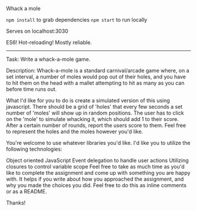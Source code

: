 Whack a mole


`npm install` to grab dependencies
`npm start` to run locally

Serves on localhost:3030

ES6! Hot-reloading! Mostly reliable.


----

Task:
Write a whack-a-mole game.
 
Description:
Whack-a-mole is a standard carnival/arcade game where, on a set interval, a number of moles would pop out of their holes, and you have to hit them on the head with a mallet attempting to hit as many as you can before time runs out.
 
What I'd like for you to do is create a simulated version of this using javascript.  There should be a grid of 'holes' that every few seconds a set number of 'moles' will show up in random positions.  The user has to click on the 'mole' to simulate whacking it, which should add 1 to their score.  After a certain number of rounds, report the users score to them.  Feel free to represent the holes and the moles however you'd like.
 
You're welcome to use whatever libraries you'd like. I'd like you to utilize the following technologies:

Object oriented JavaScript
Event delegation to handle user actions
Utilizing closures to control variable scope
Feel free to take as much time as you'd like to complete the assignment and come up with something you are happy with. It helps if you write about how you approached the assignment, and why you made the choices you did. Feel free to do this as inline comments or as a README.

Thanks!